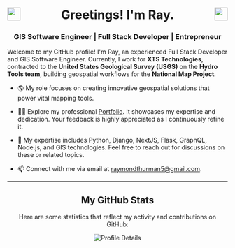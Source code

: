 <h1 align="center">
  <a href="https://twitter.com/raythurman2386" target="_blank">
    <img align="left" src="https://cdn.jsdelivr.net/npm/simple-icons@3.0.1/icons/twitter.svg" alt="raythurman2386" height="30" width="30" />
  </a>
  Greetings! I'm Ray.
  <a href="https://linkedin.com/in/raythurman2386" target="_blank">
    <img align="right" src="https://cdn.jsdelivr.net/npm/simple-icons@3.0.1/icons/linkedin.svg" alt="raythurman2386" height="30" width="30" />
  </a>
</h1>

<h3 align="center">GIS Software Engineer | Full Stack Developer | Entrepreneur</h3>

Welcome to my GitHub profile! I'm Ray, an experienced Full Stack Developer and GIS Software Engineer. Currently, I work for **XTS Technologies**, contracted to the **United States Geological Survey (USGS)** on the **Hydro Tools team**, building geospatial workflows for the **National Map Project**.

- 🌎 My role focuses on creating innovative geospatial solutions that power vital mapping tools.

- 👨‍💻 Explore my professional [Portfolio](https://www.raythurman.dev). It showcases my expertise and dedication. Your feedback is highly appreciated as I continuously refine it.

- 💬 My expertise includes Python, Django, NextJS, Flask, GraphQL, Node.js, and GIS technologies. Feel free to reach out for discussions on these or related topics.

- 📫 Connect with me via email at raymondthurman5@gmail.com.

---

<h2 align="center">My GitHub Stats</h2>

<p align="center">Here are some statistics that reflect my activity and contributions on GitHub:</p>

<div align="center">

![Profile Details](http://github-profile-summary-cards.vercel.app/api/cards/profile-details?username=raythurman2386&theme=dracula)

</div>
